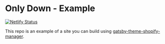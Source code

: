 # Only Down - Example

[![Netlify Status](https://api.netlify.com/api/v1/badges/535b056e-8b31-41e2-b90d-ad909b1ceb23/deploy-status)](https://app.netlify.com/sites/only-down-manager-example/deploys)

This repo is an example of a site you can build using [gatsby-theme-shopify-manager](https://github.com/thetrevorharmon/gatsby-theme-shopify-manager).
